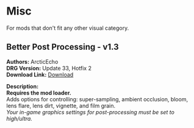 # Misc
For mods that don't fit any other visual category.
<!-- mod list -->

## Better Post Processing - v1.3
**Authors:** ArcticEcho  
**DRG Version:** Update 33, Hotfix 2  
**Download Link:** [Download](https://github.com/ArcticEcho/DRG-Mods/raw/9af05f5ba5645ab336fa03dc6d5712d9fa1a7216/Visual/Misc/Better%20Post%20Processing%20-%20V1.3%20_P.pak)  

**Description:**  
**Requires the mod loader.**  
Adds options for controlling: super-sampling, ambient occlusion, bloom, lens flare, lens dirt, vignette, and film grain.  
_Your in-game graphics settings for post-processing must be set to high/ultra._